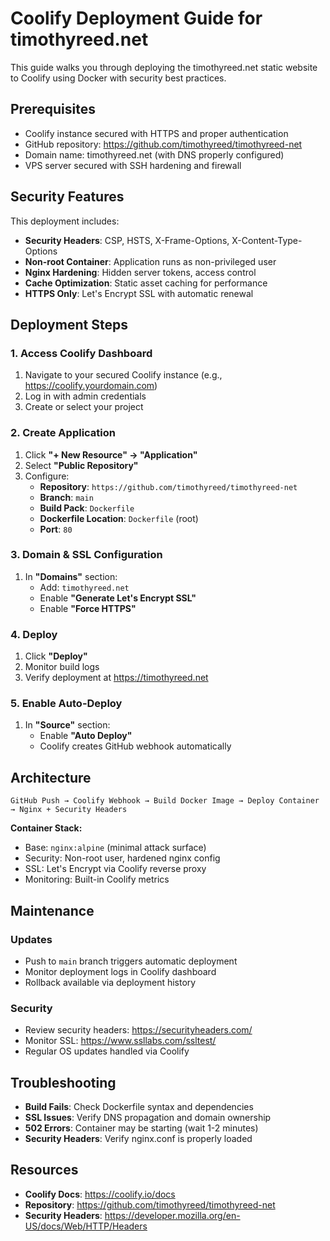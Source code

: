 # Coolify Deployment Guide for timothyreed.net

This guide walks you through deploying the timothyreed.net static website to Coolify using Docker with security best practices.

## Prerequisites

- Coolify instance secured with HTTPS and proper authentication
- GitHub repository: https://github.com/timothyreed/timothyreed-net
- Domain name: timothyreed.net (with DNS properly configured)
- VPS server secured with SSH hardening and firewall

## Security Features

This deployment includes:
- **Security Headers**: CSP, HSTS, X-Frame-Options, X-Content-Type-Options
- **Non-root Container**: Application runs as non-privileged user
- **Nginx Hardening**: Hidden server tokens, access control
- **Cache Optimization**: Static asset caching for performance
- **HTTPS Only**: Let's Encrypt SSL with automatic renewal

## Deployment Steps

### 1. Access Coolify Dashboard

1. Navigate to your secured Coolify instance (e.g., https://coolify.yourdomain.com)
2. Log in with admin credentials
3. Create or select your project

### 2. Create Application

1. Click **"+ New Resource" → "Application"**
2. Select **"Public Repository"**
3. Configure:
   - **Repository**: `https://github.com/timothyreed/timothyreed-net`
   - **Branch**: `main`
   - **Build Pack**: `Dockerfile`
   - **Dockerfile Location**: `Dockerfile` (root)
   - **Port**: `80`

### 3. Domain & SSL Configuration

1. In **"Domains"** section:
   - Add: `timothyreed.net`
   - Enable **"Generate Let's Encrypt SSL"**
   - Enable **"Force HTTPS"**

### 4. Deploy

1. Click **"Deploy"**
2. Monitor build logs
3. Verify deployment at https://timothyreed.net

### 5. Enable Auto-Deploy

1. In **"Source"** section:
   - Enable **"Auto Deploy"**
   - Coolify creates GitHub webhook automatically

## Architecture

```
GitHub Push → Coolify Webhook → Build Docker Image → Deploy Container → Nginx + Security Headers
```

**Container Stack:**
- Base: `nginx:alpine` (minimal attack surface)
- Security: Non-root user, hardened nginx config
- SSL: Let's Encrypt via Coolify reverse proxy
- Monitoring: Built-in Coolify metrics

## Maintenance

### Updates
- Push to `main` branch triggers automatic deployment
- Monitor deployment logs in Coolify dashboard
- Rollback available via deployment history

### Security
- Review security headers: https://securityheaders.com/
- Monitor SSL: https://www.ssllabs.com/ssltest/
- Regular OS updates handled via Coolify

## Troubleshooting

- **Build Fails**: Check Dockerfile syntax and dependencies
- **SSL Issues**: Verify DNS propagation and domain ownership
- **502 Errors**: Container may be starting (wait 1-2 minutes)
- **Security Headers**: Verify nginx.conf is properly loaded

## Resources

- **Coolify Docs**: https://coolify.io/docs
- **Repository**: https://github.com/timothyreed/timothyreed-net
- **Security Headers**: https://developer.mozilla.org/en-US/docs/Web/HTTP/Headers

